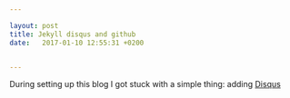 ```yaml
---

layout: post
title: Jekyll disqus and github
date:   2017-01-10 12:55:31 +0200


---
```



During setting up this blog I got stuck with a simple thing: adding [Disqus][disqus] 

[disqus]: https://disqus.com/


